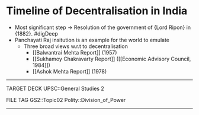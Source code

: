 # Timeline of Decentralisation in India

* Most significant step -> Resolution of the government of {Lord Ripon} in {1882}. #digDeep 
* Panchayati Raj insitution is an example for the world to emulate
	* Three broad views w.r.t to decentralisation
		* [[Balwantrai Mehta Report]] (1957)
		* [[Sukhamoy Chakravarty Report]] ([[Economic Advisory Council, 1984]])
		* [[Ashok Mehta Report]] (1978)






---
TARGET DECK
UPSC::General Studies 2

FILE TAG
GS2::Topic02 Polity::Division_of_Power

---